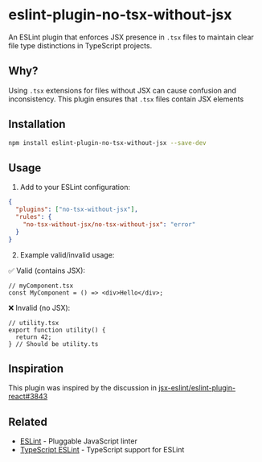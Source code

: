 # eslint-plugin-no-tsx-without-jsx

An ESLint plugin that enforces JSX presence in `.tsx` files to maintain clear file type distinctions in TypeScript projects.

## Why?

Using `.tsx` extensions for files without JSX can cause confusion and inconsistency. This plugin ensures that `.tsx` files contain JSX elements

## Installation

```bash
npm install eslint-plugin-no-tsx-without-jsx --save-dev
```

## Usage

1. Add to your ESLint configuration:

```json
{
  "plugins": ["no-tsx-without-jsx"],
  "rules": {
    "no-tsx-without-jsx/no-tsx-without-jsx": "error"
  }
}
```

2. Example valid/invalid usage:

✅ Valid (contains JSX):

```tsx
// myComponent.tsx
const MyComponent = () => <div>Hello</div>;
```

❌ Invalid (no JSX):

```tsx
// utility.tsx
export function utility() {
  return 42;
} // Should be utility.ts
```

## Inspiration

This plugin was inspired by the discussion in [jsx-eslint/eslint-plugin-react#3843](https://github.com/jsx-eslint/eslint-plugin-react/issues/3843)

## Related

- [ESLint](https://eslint.org/) - Pluggable JavaScript linter
- [TypeScript ESLint](https://typescript-eslint.io/) - TypeScript support for ESLint
